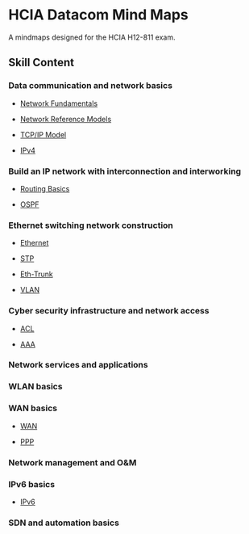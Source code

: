 # HCIA Datacom Mind Maps

A mindmaps designed for the HCIA H12-811 exam.

## Skill Content 

### Data communication and network basics

- [Network Fundamentals](https://github.com/ioneov/hcia.mindmaps/blob/main/maps/NetworkFundamentals.pdf)

- [Network Reference Models](https://github.com/ioneov/hcia.mindmaps/blob/main/maps/ReferenceModels.pdf)

- [TCP/IP Model](https://github.com/ioneov/hcia.mindmaps/blob/main/maps/TCPIP.pdf)

- [IPv4](https://github.com/ioneov/hcia.mindmaps/blob/main/maps/IPv4.pdf)

### Build an IP network with interconnection and interworking

- [Routing Basics](https://github.com/ioneov/hcia.mindmaps/blob/main/maps/RoutingBasics.pdf)

- [OSPF](https://github.com/ioneov/hcia.mindmaps/blob/main/maps/OSPF.pdf)

### Ethernet switching network construction

- [Ethernet](https://github.com/ioneov/hcia.mindmaps/blob/main/maps/Ethernet.pdf)

- [STP](https://github.com/ioneov/hcia.mindmaps/blob/main/maps/STP.pdf)

- [Eth-Trunk]()

- [VLAN](https://github.com/ioneov/hcia.mindmaps/blob/main/maps/VLAN.pdf)

### Cyber security infrastructure and network access

- [ACL]()

- [AAA]()

### Network services and applications
### WLAN basics
### WAN basics

- [WAN]()

- [PPP](https://github.com/ioneov/hcia.mindmaps/blob/main/maps/PPP.pdf)

### Network management and O&M

### IPv6 basics

- [IPv6](https://github.com/ioneov/hcia.mindmaps/blob/main/maps/IPv6.pdf)

### SDN and automation basics
